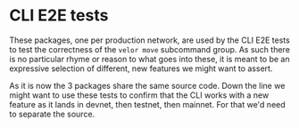 # CLI E2E tests
These packages, one per production network, are used by the CLI E2E tests to test the correctness of the `velor move` subcommand group. As such there is no particular rhyme or reason to what goes into these, it is meant to be an expressive selection of different, new features we might want to assert.

As it is now the 3 packages share the same source code. Down the line we might want to use these tests to confirm that the CLI works with a new feature as it lands in devnet, then testnet, then mainnet. For that we'd need to separate the source.
